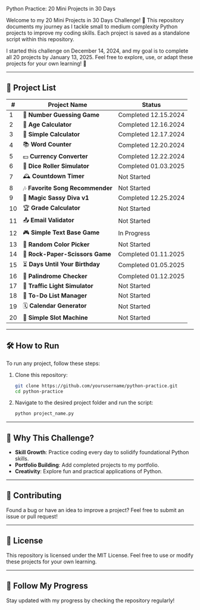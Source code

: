 Python Practice: 20 Mini Projects in 30 Days

Welcome to my 20 Mini Projects in 30 Days Challenge! 🎉 This repository documents my journey as I tackle small to medium complexity Python projects to improve my coding skills. Each project is saved as a standalone script within this repository. 

I started this challenge on December 14, 2024, and my goal is to complete all 20 projects by January 13, 2025. Feel free to explore, use, or adapt these projects for your own learning! 🚀

---

## 📂 Project List

| #  | Project Name                     | Status               |
|----|----------------------------------|----------------------|
| 1  | 🌟 **Number Guessing Game**      | Completed 12.15.2024 |
| 2  | 📅 **Age Calculator**            | Completed 12.16.2024 |
| 3  | 🧮 **Simple Calculator**         | Completed 12.17.2024 |
| 4  | 📚 **Word Counter**              | Completed 12.20.2024 |
| 5  | 💵 **Currency Converter**        | Completed 12.22.2024 |
| 6  | 🎲 **Dice Roller Simulator**     | Completed 01.03.2025 |
| 7  | 🕰️ **Countdown Timer**          | Not Started          |
| 8  | 🎶 **Favorite Song Recommender** | Not Started          |
| 9  | 🧙 **Magic Sassy Diva v1**       | Completed 12.25.2024 |
| 10 | 🏆 **Grade Calculator**          | Not Started          |
| 11 | 📤 **Email Validator**           | Not Started          |
| 12 | 🎮 **Simple Text Base Game**     | In Progress          |
| 13 | 🌈 **Random Color Picker**       | Not Started          |
| 14 | 🎴 **Rock-Paper-Scissors Game**  | Completed 01.11.2025 |
| 15 | ⏳ **Days Until Your Birthday**   | Completed 01.05.2025 |
| 16 | 🔄 **Palindrome Checker**        | Completed 01.12.2025 |
| 17 | 🚦 **Traffic Light Simulator**   | Not Started          |
| 18 | 📜 **To-Do List Manager**        | Not Started          |
| 19 | 🗓️ **Calendar Generator**       | Not Started          |
| 20 | 🎰 **Simple Slot Machine**       | Not Started          |

---

## 🛠️ How to Run
To run any project, follow these steps:
1. Clone this repository:
   ```bash
   git clone https://github.com/yourusername/python-practice.git
   cd python-practice
   ```
2. Navigate to the desired project folder and run the script:
   ```bash
   python project_name.py
   ```

---

## 🌟 Why This Challenge?
- **Skill Growth**: Practice coding every day to solidify foundational Python skills.
- **Portfolio Building**: Add completed projects to my portfolio.
- **Creativity**: Explore fun and practical applications of Python.

---

## 🤝 Contributing
Found a bug or have an idea to improve a project? Feel free to submit an issue or pull request!

---

## 📜 License
This repository is licensed under the MIT License. Feel free to use or modify these projects for your own learning.

---

## 🚀 Follow My Progress
Stay updated with my progress by checking the repository regularly!
